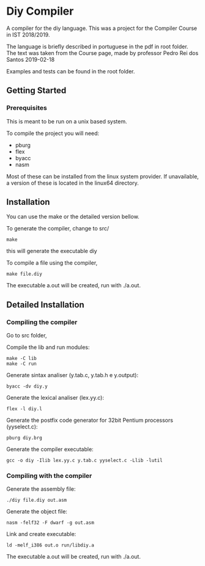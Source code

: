 # Diy Compiler

A compiler for the diy language. This was a project for the Compiler Course in IST 2018/2019.

The language is briefly described in portuguese in the pdf in root folder.
The text was taken from the Course page, made by professor Pedro Rei dos Santos 2019-02-18

Examples and tests can be found in the root folder.

## Getting Started

### Prerequisites

This is meant to be run on a unix based system. 

To compile the project you will need:

* pburg 
* flex
* byacc
* nasm

Most of these can be installed from the linux system provider. If unavailable, a version of  these is located in the linux64 directory.

## Installation

You can use the make or the detailed version bellow.

To generate the compiler, change to src/
 
```
make
```

this will generate the executable diy

To compile a file using the compiler, 

```
make file.diy
```
The executable a.out will be created, run with ./a.out.

## Detailed Installation

### Compiling the compiler
Go to src folder,

Compile the lib and run modules:
```
make -C lib
make -C run
```

Generate sintax analiser (y.tab.c, y.tab.h e y.output):
```
byacc -dv diy.y
```

Generate the lexical analiser (lex.yy.c):
```
flex -l diy.l
```
	
Generate the postfix code generator for 32bit Pentium processors (yyselect.c):
```
pburg diy.brg
```
  
Generate the compiler executable:
```
gcc -o diy -Ilib lex.yy.c y.tab.c yyselect.c -Llib -lutil
```
  
### Compiling with the compiler

Generate the assembly file:
```
./diy file.diy out.asm
```

Generate the object file:
```
nasm -felf32 -F dwarf -g out.asm
```

Link and create executable:
```
ld -melf_i386 out.o run/libdiy.a
```
The executable a.out will be created, run with ./a.out.



